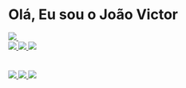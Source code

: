 # Olá, Eu sou o João Victor

<div>
	<a href="https://github.com/JoaoVictorZz">
		<img src="https://github-readme-stats.vercel.app/api?username=joaovictorzz&theme=dracula&show_icons=true">
		<img>
	</a>
</div>

<div>
	<a href="https://github.com/JoaoVictorZz">
		<img src="https://img.shields.io/badge/JavaScript-F7DF1E?style=for-the-badge&logo=javascript&logoColor=black">
		<img src="https://img.shields.io/badge/CSS-1572B6?style=for-the-badge&logo=css3&logoColor=white">
		<img src="https://img.shields.io/badge/HTML-E34F26?style=for-the-badge&logo=html5&logoColor=white">
	</a>
</div>

#

<div>
	<a href="https://open.spotify.com/playlist/65ShbvHV6q2Uy37YaKeou6?si=3d09ba8fd01944b1">
		<img src="https://img.shields.io/badge/Spotify-1ED760?&style=for-the-badge&logo=spotify&logoColor=white">
	</a>
	<a href="malito:victorbusiness207@gmail.com">
		<img src="https://img.shields.io/badge/Gmail-D14836?style=for-the-badge&logo=gmail&logoColor=white">
	</a>
	<a href="https://www.linkedin.com/in/jo%C3%A3o-victor-9b3b8b20a/">
		<img src="https://img.shields.io/badge/LinkedIn-0077B5?style=for-the-badge&logo=linkedin&logoColor=white">
	</a>
</div>
